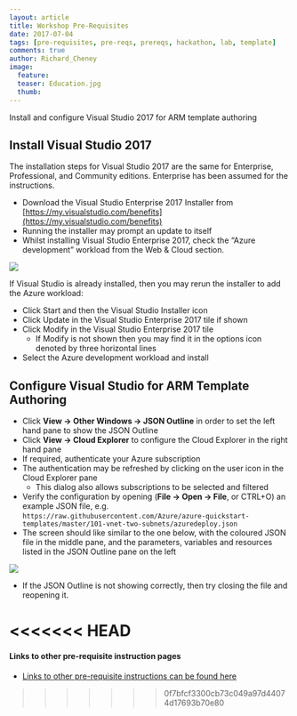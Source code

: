 ```yaml
---
layout: article
title: Workshop Pre-Requisites
date: 2017-07-04
tags: [pre-requisites, pre-reqs, prereqs, hackathon, lab, template]
comments: true
author: Richard_Cheney
image:
  feature: 
  teaser: Education.jpg
  thumb: 
---
```

Install and configure Visual Studio 2017 for ARM template authoring

## Install Visual Studio 2017

The installation steps for Visual Studio 2017 are the same for Enterprise, Professional, and Community editions.  Enterprise has been assumed for the instructions.
*	Download the Visual Studio Enterprise 2017 Installer from [https://my.visualstudio.com/benefits](https://my.visualstudio.com/benefits)
*	Running the installer may prompt an update to itself
*	Whilst installing Visual Studio Enterprise 2017, check the “Azure development” workload from the Web & Cloud section.

![](../images/vs2017Workload.png)

If Visual Studio is already installed, then you may rerun the installer to add the Azure workload:
*	Click Start and then the Visual Studio Installer icon
*	Click Update in the Visual Studio Enterprise 2017 tile if shown
*	Click Modify in the Visual Studio Enterprise 2017 tile
    *	If Modify is not shown then you may find it in the options icon denoted by three horizontal lines
*	Select the Azure development workload and install

## Configure Visual Studio for ARM Template Authoring

*	Click __View -> Other Windows -> JSON Outline__ in order to set the left hand pane to show the JSON Outline
*	Click __View -> Cloud Explorer__ to configure the Cloud Explorer in the right hand pane
*	If required, authenticate your Azure subscription
*	The authentication may be refreshed by clicking on the user icon in the Cloud Explorer pane 
    * This dialog also allows subscriptions to be selected and filtered
*	Verify the configuration by opening (__File -> Open -> File__, or CTRL+O) an example JSON file, e.g. `https://raw.githubusercontent.com/Azure/azure-quickstart-templates/master/101-vnet-two-subnets/azuredeploy.json` 
*	The screen should like similar to the one below, with the coloured JSON file in the middle pane, and the parameters, variables and resources listed in the JSON Outline pane on the left 

![](../images/vs2017Configure.png) 

*	If the JSON Outline is not showing correctly, then try closing the file and reopening it.

<<<<<<< HEAD
=======

#### Links to other pre-requisite instruction pages
 
* [Links to other pre-requisite instructions can be found here](../../prereqs)

>>>>>>> 0f7bfcf3300cb73c049a97d44074d17693b70e80
